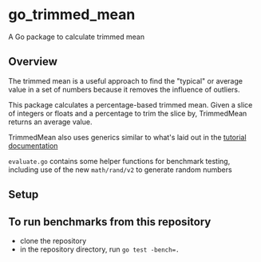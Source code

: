 # go_trimmed_mean

A Go package to calculate trimmed mean

## Overview

The trimmed mean is a useful approach to find the "typical" or average value in a set of numbers because it removes the influence of outliers. 

This package calculates a percentage-based trimmed mean. Given a slice of integers or floats and a percentage to trim the slice by, TrimmedMean returns an average value.

TrimmedMean also uses generics similar to what's laid out in the [tutorial documentation](https://go.dev/doc/tutorial/generics)

`evaluate.go` contains some helper functions for benchmark testing, including use of the new `math/rand/v2` to generate random numbers


## Setup 


## To run benchmarks from this repository
- clone the repository
- in the repository directory, run `go test -bench=.`